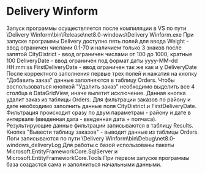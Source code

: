 # Delivery Winform
Запуск программы осуществляется после компиляции в VS по пути \Delivery Winform\bin\Release\net8.0-windows\Delivery Winform.exe
При запуске программы Delivery доступно пять полей для ввода
Weight - ввод ограничен числами 0.1-70 и наличием только 3 знаков после запятой
CityDistrict - ввод ограничен числами от 100 до 1000, кратные 100
DeliveryDate - ввод ограничен под формат даты yyyy-MM-dd HH:mm:ss
FirstDeliveryDate - ввод ограничен так же как и у DeliveryDate
После корректного заполнения первые трех полей и нажатия на кнопку "Добавить заказ" данные заполняются в таблицу Orders.
Чтобы воспользоваться кнопкой "Удалить заказ" необходимо выделить все 4 столбца в DataGridView,
иначе вылетит исключение. Данная кнопка удалит заказ из таблицы Orders.
Для фильтрации заказов по району и дате необходимо заполнить данные поля CityDistrict и FirstDeliveryDate.
Фильтрация происходит сразу по двум параметрам - району и дате в интервале (введенная дата - введенная дата + полчаса).
Результирующие данные фильтрации записываются в таблицу Results.
Кнопка "Вывести таблицу заказов" - выводит данные из таблицы Orders.
Логи записываются по пути \Delivery Winform\bin\Debug\net8.0-windows\_deliveryLog
Для работы с базой использованы пакеты Microsoft.EntityFrameworkCore.SqlServer и 
Microsoft.EntityFrameworkCore.Tools
При первом запуске программы база создастся сама и заполниться начальными данными.
